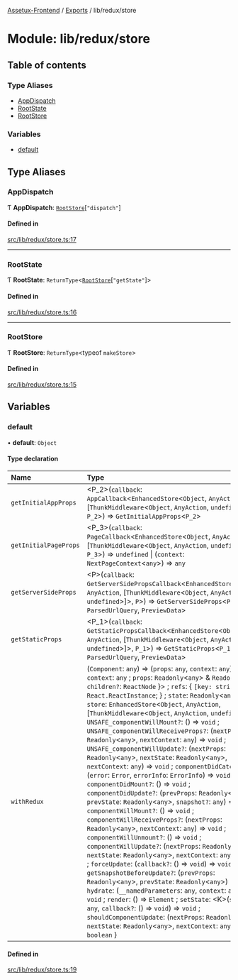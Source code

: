 [Assetux-Frontend](../README.md) / [Exports](../modules.md) / lib/redux/store

# Module: lib/redux/store

## Table of contents

### Type Aliases

- [AppDispatch](lib_redux_store.md#appdispatch)
- [RootState](lib_redux_store.md#rootstate)
- [RootStore](lib_redux_store.md#rootstore)

### Variables

- [default](lib_redux_store.md#default)

## Type Aliases

### AppDispatch

Ƭ **AppDispatch**: [`RootStore`](lib_redux_store.md#rootstore)[``"dispatch"``]

#### Defined in

[src/lib/redux/store.ts:17](https://github.com/ASSETUX/frontend/blob/9a68660/src/lib/redux/store.ts#L17)

___

### RootState

Ƭ **RootState**: `ReturnType`<[`RootStore`](lib_redux_store.md#rootstore)[``"getState"``]\>

#### Defined in

[src/lib/redux/store.ts:16](https://github.com/ASSETUX/frontend/blob/9a68660/src/lib/redux/store.ts#L16)

___

### RootStore

Ƭ **RootStore**: `ReturnType`<typeof `makeStore`\>

#### Defined in

[src/lib/redux/store.ts:15](https://github.com/ASSETUX/frontend/blob/9a68660/src/lib/redux/store.ts#L15)

## Variables

### default

• **default**: `Object`

#### Type declaration

| Name | Type |
| :------ | :------ |
| `getInitialAppProps` | <P_2\>(`callback`: `AppCallback`<`EnhancedStore`<`Object`, `AnyAction`, [`ThunkMiddleware`<`Object`, `AnyAction`, `undefined`\>]\>, `P_2`\>) => `GetInitialAppProps`<`P_2`\> |
| `getInitialPageProps` | <P_3\>(`callback`: `PageCallback`<`EnhancedStore`<`Object`, `AnyAction`, [`ThunkMiddleware`<`Object`, `AnyAction`, `undefined`\>]\>, `P_3`\>) => `undefined` \| (`context`: `NextPageContext`<`any`\>) => `any` |
| `getServerSideProps` | <P\>(`callback`: `GetServerSidePropsCallback`<`EnhancedStore`<`Object`, `AnyAction`, [`ThunkMiddleware`<`Object`, `AnyAction`, `undefined`\>]\>, `P`\>) => `GetServerSideProps`<`P`, `ParsedUrlQuery`, `PreviewData`\> |
| `getStaticProps` | <P_1\>(`callback`: `GetStaticPropsCallback`<`EnhancedStore`<`Object`, `AnyAction`, [`ThunkMiddleware`<`Object`, `AnyAction`, `undefined`\>]\>, `P_1`\>) => `GetStaticProps`<`P_1`, `ParsedUrlQuery`, `PreviewData`\> |
| `withRedux` | (`Component`: `any`) => (`props`: `any`, `context`: `any`) => { `context`: `any` ; `props`: `Readonly`<`any`\> & `Readonly`<{ `children?`: `ReactNode`  }\> ; `refs`: { `[key: string]`: `React.ReactInstance`;  } ; `state`: `Readonly`<`any`\> ; `store`: `EnhancedStore`<`Object`, `AnyAction`, [`ThunkMiddleware`<`Object`, `AnyAction`, `undefined`\>]\> ; `UNSAFE_componentWillMount?`: () => `void` ; `UNSAFE_componentWillReceiveProps?`: (`nextProps`: `Readonly`<`any`\>, `nextContext`: `any`) => `void` ; `UNSAFE_componentWillUpdate?`: (`nextProps`: `Readonly`<`any`\>, `nextState`: `Readonly`<`any`\>, `nextContext`: `any`) => `void` ; `componentDidCatch?`: (`error`: `Error`, `errorInfo`: `ErrorInfo`) => `void` ; `componentDidMount?`: () => `void` ; `componentDidUpdate?`: (`prevProps`: `Readonly`<`any`\>, `prevState`: `Readonly`<`any`\>, `snapshot?`: `any`) => `void` ; `componentWillMount?`: () => `void` ; `componentWillReceiveProps?`: (`nextProps`: `Readonly`<`any`\>, `nextContext`: `any`) => `void` ; `componentWillUnmount?`: () => `void` ; `componentWillUpdate?`: (`nextProps`: `Readonly`<`any`\>, `nextState`: `Readonly`<`any`\>, `nextContext`: `any`) => `void` ; `forceUpdate`: (`callback?`: () => `void`) => `void` ; `getSnapshotBeforeUpdate?`: (`prevProps`: `Readonly`<`any`\>, `prevState`: `Readonly`<`any`\>) => `any` ; `hydrate`: (`__namedParameters`: `any`, `context`: `any`) => `void` ; `render`: () => `Element` ; `setState`: <K\>(`state`: `any`, `callback?`: () => `void`) => `void` ; `shouldComponentUpdate`: (`nextProps`: `Readonly`<`any`\>, `nextState`: `Readonly`<`any`\>, `nextContext`: `any`) => `boolean`  } |

#### Defined in

[src/lib/redux/store.ts:19](https://github.com/ASSETUX/frontend/blob/9a68660/src/lib/redux/store.ts#L19)
